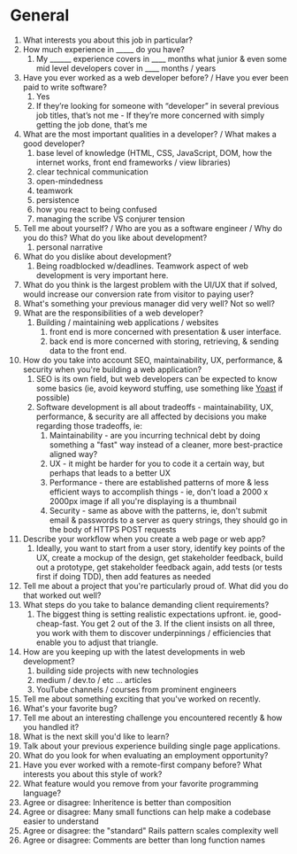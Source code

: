 # General

1. What interests you about this job in particular?
2. How much experience in _____ do you have?
   1. My ______ experience covers in ____ months what junior & even some mid level developers cover in ____ months / years
3. Have you ever worked as a web developer before? / Have you ever been paid to write software?
   1. Yes
   2. If they’re looking for someone with “developer” in several previous job titles, that’s not me - If they’re more concerned with simply getting the job done, that’s me
4. What are the most important qualities in a developer? / What makes a good developer?
   1. base level of knowledge (HTML, CSS, JavaScript, DOM, how the internet works, front end frameworks / view libraries)
   2. clear technical communication
   3. open-mindedness
   4. teamwork
   5. persistence
   6. how you react to being confused
   7. managing the scribe VS conjurer tension
5. Tell me about yourself? / Who are you as a software engineer / Why do you do this? What do you like about development?
   1. personal narrative
6. What do you dislike about development?
   1. Being roadblocked w/deadlines. Teamwork aspect of web development is very important here.
7. What do you think is the largest problem with the UI/UX that if solved, would increase our conversion rate from visitor to paying user?
8.  What's something your previous manager did very well? Not so well?
9.  What are the responsibilities of a web developer?
    1. Building / maintaining web applications / websites
        1. front end is more concerned with presentation & user interface.
        2. back end is more concerned with storing, retrieving, & sending data to the front end.
10. How do you take into account SEO, maintainability, UX, performance, & security when you're building a web application?
    1. SEO is its own field, but web developers can be expected to know some basics (ie, avoid keyword stuffing, use something like [Yoast](https://yoast.com/) if possible)
    2. Software development is all about tradeoffs - maintainability, UX, performance, & security are all affected by decisions you make regarding those tradeoffs, ie:
        1. Maintainability - are you incurring technical debt by doing something a "fast" way instead of a cleaner, more best-practice aligned way?
        2. UX - it might be harder for you to code it a certain way, but perhaps that leads to a better UX
        3. Performance - there are established patterns of more & less efficient ways to accomplish things - ie, don't load a 2000 x 2000px image if all you're displaying is a thumbnail
        4. Security - same as above with the patterns, ie, don't submit email & passwords to a server as query strings, they should go in the body of HTTPS POST requests
11. Describe your workflow when you create a web page or web app?
    1. Ideally, you want to start from a user story, identify key points of the UX, create a mockup of the design, get stakeholder feedback, build out a prototype, get stakeholder feedback again, add tests (or tests first if doing TDD), then add features as needed
12. Tell me about a project that you're particularly proud of. What did you do that worked out well?
13. What steps do you take to balance demanding client requirements?
    1. The biggest thing is setting realistic expectations upfront. ie, good-cheap-fast. You get 2 out of the 3. If the client insists on all three, you work with them to discover underpinnings / efficiencies that enable you to adjust that triangle.
14. How are you keeping up with the latest developments in web development?
    1. building side projects with new technologies
    2. medium / dev.to / etc ... articles
    3. YouTube channels / courses from prominent engineers
 1. Tell me about something exciting that you've worked on recently.
 2. What's your favorite bug?
 3. Tell me about an interesting challenge you encountered recently & how you handled it?
 4. What is the next skill you'd like to learn?
 5. Talk about your previous experience building single page applications.
 6. What do you look for when evaluating an employment opportunity?
 7. Have you ever worked with a remote-first company before? What interests you about this style of work?
 8.  What feature would you remove from your favorite programming language?
 9.  Agree or disagree: Inheritence is better than composition
 10. Agree or disagree: Many small functions can help make a codebase easier to understand
 11. Agree or disagree: the "standard" Rails pattern scales complexity well
 12. Agree or disagree: Comments are better than long function names